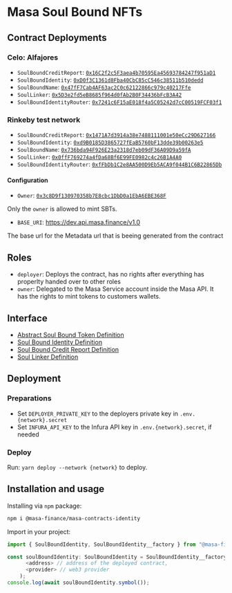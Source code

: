 # Masa Soul Bound NFTs

## Contract Deployments

### Celo: Alfajores

- `SoulBoundCreditReport`: [`0x16C2f2c5F3aea4b70595Ea45693784247f951aD1`](https://alfajores-blockscout.celo-testnet.org/address/0x16C2f2c5F3aea4b70595Ea45693784247f951aD1/transactions)
- `SoulBoundIdentity`: [`0xD0f3C1361d8Fba40CbC85cC546c38511b510dedd`](https://alfajores-blockscout.celo-testnet.org/address/0xD0f3C1361d8Fba40CbC85cC546c38511b510dedd/transactions)
- `SoulBoundName`: [`0x47fF7Cab4AF63ac2C0c62122866c979c40217Ffe`](https://alfajores-blockscout.celo-testnet.org/address/0x47fF7Cab4AF63ac2C0c62122866c979c40217Ffe/transactions)
- `SoulLinker`: [`0x5D3e2fd5eB8685f964d0fAb2B0F34436bFcB3A42`](https://alfajores-blockscout.celo-testnet.org/address/0x5D3e2fd5eB8685f964d0fAb2B0F34436bFcB3A42/transactions)
- `SoulBoundIdentityRouter`: [`0x7241c6F15aE018f4a5C05242d7cC00519FCF03f1`](https://alfajores-blockscout.celo-testnet.org/address/0x7241c6F15aE018f4a5C05242d7cC00519FCF03f1/transactions)

### Rinkeby test network

- `SoulBoundCreditReport`: [`0x1471A7d3914a38e7488111001e50eCc29D627166`](https://rinkeby.etherscan.io/address/0x1471A7d3914a38e7488111001e50eCc29D627166)
- `SoulBoundIdentity`: [`0xd9B0185D3865727fEaB5760bF13dde39b00263e5`](https://rinkeby.etherscan.io/address/0xd9B0185D3865727fEaB5760bF13dde39b00263e5)
- `SoulBoundName`: [`0x736bda94F926E23a2318d7eb09dF36A09D9a59fA`](https://rinkeby.etherscan.io/address/0x736bda94F926E23a2318d7eb09dF36A09D9a59fA)
- `SoulLinker`: [`0x0ffF769274a4fDa68Bf6E99FE0982c4c26B1A4A0`](https://rinkeby.etherscan.io/address/0x0ffF769274a4fDa68Bf6E99FE0982c4c26B1A4A0)
- `SoulBoundIdentityRouter`: [`0xfFbDb1C2e8AA500D9Eb5ACA9f044B1C6B22865Db`](https://rinkeby.etherscan.io/address/0xfFbDb1C2e8AA500D9Eb5ACA9f044B1C6B22865Db)

#### Configuration

- `Owner`: [`0x3c8D9f130970358b7E8cbc1DbD0a1EbA6EBE368F`](https://alfajores-blockscout.celo-testnet.org/address/0x3c8D9f130970358b7E8cbc1DbD0a1EbA6EBE368F/transactions)

Only the `owner` is allowed to mint SBTs.

- `BASE_URI`: https://dev.api.masa.finance/v1.0

The base url for the Metadata url that is beeing generated from the contract

## Roles

- `deployer`: Deploys the contract, has no rights after everything has properlty handed over to other roles
- `owner`: Delegated to the Masa Service account inside the Masa API. It has the rights to mint tokens to customers
  wallets.

## Interface

- [Abstract Soul Bound Token Definition](docs/SoulBoundToken.md)
- [Soul Bound Identity Definition](docs/SoulBoundIdentity.md)
- [Soul Bound Credit Report Definition](docs/SoulBoundCreditReport.md)
- [Soul Linker Definition](docs/SoulLinker.md)

## Deployment

### Preparations

* Set `DEPLOYER_PRIVATE_KEY` to the deployers private key in `.env.{network}.secret`
* Set `INFURA_API_KEY` to the Infura API key in `.env.{network}.secret`, if needed

### Deploy

Run: `yarn deploy --network {network}` to deploy.

## Installation and usage

Installing via `npm` package:

```bash
npm i @masa-finance/masa-contracts-identity
```

Import in your project:

```typescript
import { SoulBoundIdentity, SoulBoundIdentity__factory } from "@masa-finance/masa-contracts-identity";

const soulBoundIdentity: SoulBoundIdentity = SoulBoundIdentity__factory.connect(
      <address> // address of the deployed contract,
      <provider> // web3 provider
    );
console.log(await soulBoundIdentity.symbol());
```
